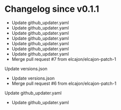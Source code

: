 # Changelog since v0.1.1
- Update github_updater.yaml 
- Update github_updater.yaml 
- Update github_updater.yaml 
- Update github_updater.yaml 
- Update github_updater.yaml 
- Update github_updater.yaml 
- Update github_updater.yaml 
- Merge pull request #7 from elcajon/elcajon-patch-1

Update versions.json 
- Update versions.json 
- Merge pull request #6 from elcajon/elcajon-patch-1

Update github_updater.yaml 
- Update github_updater.yaml 

